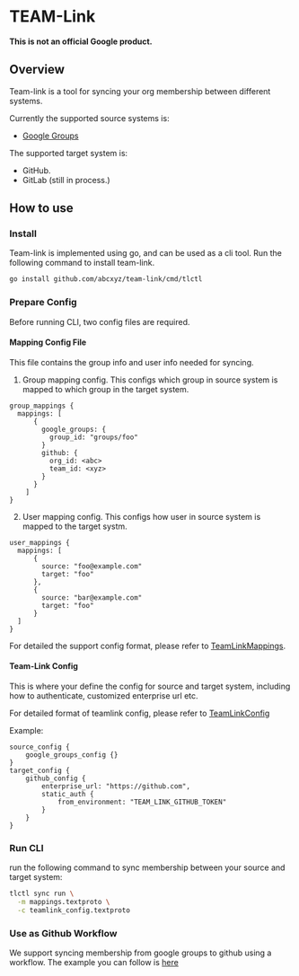 # TEAM-Link

**This is not an official Google product.**

## Overview

Team-link is a tool for syncing your org membership between different systems.

Currently the supported source systems is:

- [Google Groups](https://groups.google.com/)

The supported target system is:

- GitHub.
- GitLab (still in process.)

## How to use

### Install

Team-link is implemented using go, and can be used as a cli tool. Run the following command
to install team-link.

```bash
go install github.com/abcxyz/team-link/cmd/tlctl
```

### Prepare Config

Before running CLI, two config files are required.

#### Mapping Config File

This file contains the group info and user info needed for syncing.

1. Group mapping config.
This configs which group in source system is mapped to which group in the target system.

```textproto
group_mappings {
  mappings: [
      {
        google_groups: {
          group_id: "groups/foo"
        }
        github: {
          org_id: <abc>
          team_id: <xyz>
        }
      }
    ]
}
```

2. User mapping config.
This configs how user in source system is mapped to the target systm.

```textproto
user_mappings {
  mappings: [
      {
        source: "foo@example.com"
        target: "foo"
      },
      {
        source: "bar@example.com"
        target: "foo"
      }
  ]
}
```

For detailed the support config format, please refer to [TeamLinkMappings](https://github.com/abcxyz/team-link/blob/main/proto/mapping.proto#L46).

#### Team-Link Config

This is where your define the config for source and target system, including how to authenticate, customized enterprise url etc.

For detailed format of teamlink config, please refer to [TeamLinkConfig](https://github.com/abcxyz/team-link/blob/main/proto/config.proto#L65)

Example:

```textproto
source_config {
    google_groups_config {}
}
target_config {
    github_config {
        enterprise_url: "https://github.com",
        static_auth {
            from_environment: "TEAM_LINK_GITHUB_TOKEN"
        }
    }
}
```

### Run CLI

run the following command to sync membership between your source and target system:

```bash
tlctl sync run \
  -m mappings.textproto \
  -c teamlink_config.textproto
```

### Use as Github Workflow

We support syncing membership from google groups to github using a workflow. The example you can follow is [here](https://github.com/abcxyz/team-link/blob/main/.github/workflows/sync.yml)
